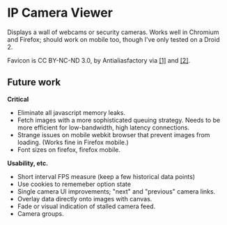 IP Camera Viewer
================

Displays a wall of webcams or security cameras. Works well in Chromium
and Firefox; should work on mobile too, though I've only tested on a 
Droid 2. 

Favicon is CC BY-NC-ND 3.0, by Antialiasfactory via 
[[1]](http://antialiasfactory.deviantart.com/#/d27eoqq) and 
[[2]](http://www.freeiconsdownload.com/Free_Downloads.asp?id=1000).

Future work
-----------

**Critical**
* Eliminate all javascript memory leaks.
* Fetch images with a more sophisticated queuing strategy. Needs
  to be more efficient for low-bandwidth, high latency connections. 
* Strange issues on mobile webkit browser that prevent images from 
  loading. (Works fine in Firefox mobile.)
* Font sizes on firefox, firefox mobile.

**Usability, etc.**
* Short interval FPS measure (keep a few historical data points)
* Use cookies to rememeber option state
* Single camera UI improvements; "next" and "previous" camera links.
* Overlay data directly onto images with canvas.
* Fade or visual indication of stalled camera feed.
* Camera groups.

